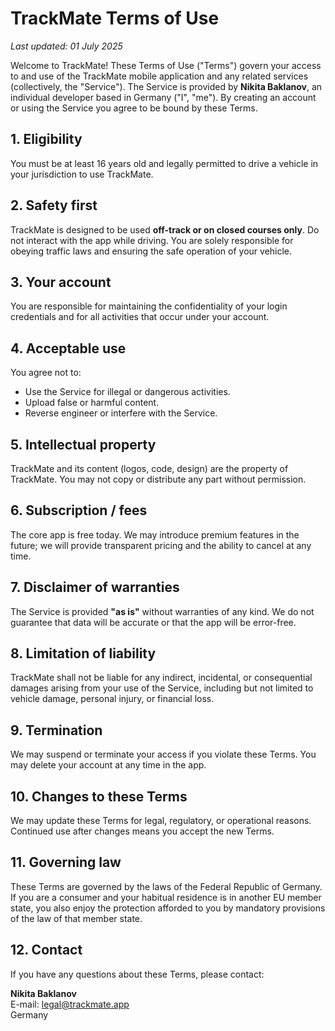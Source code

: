 # TrackMate Terms of Use

_Last updated: 01 July 2025_

Welcome to TrackMate! These Terms of Use ("Terms") govern your access to and use of the TrackMate mobile application and any related services (collectively, the "Service"). The Service is provided by **Nikita Baklanov**, an individual developer based in Germany ("I", "me"). By creating an account or using the Service you agree to be bound by these Terms.

## 1. Eligibility

You must be at least 16 years old and legally permitted to drive a vehicle in your jurisdiction to use TrackMate.

## 2. Safety first

TrackMate is designed to be used **off-track or on closed courses only**. Do not interact with the app while driving. You are solely responsible for obeying traffic laws and ensuring the safe operation of your vehicle.

## 3. Your account

You are responsible for maintaining the confidentiality of your login credentials and for all activities that occur under your account.

## 4. Acceptable use

You agree not to:

- Use the Service for illegal or dangerous activities.
- Upload false or harmful content.
- Reverse engineer or interfere with the Service.

## 5. Intellectual property

TrackMate and its content (logos, code, design) are the property of TrackMate. You may not copy or distribute any part without permission.

## 6. Subscription / fees

The core app is free today. We may introduce premium features in the future; we will provide transparent pricing and the ability to cancel at any time.

## 7. Disclaimer of warranties

The Service is provided **"as is"** without warranties of any kind. We do not guarantee that data will be accurate or that the app will be error-free.

## 8. Limitation of liability

TrackMate shall not be liable for any indirect, incidental, or consequential damages arising from your use of the Service, including but not limited to vehicle damage, personal injury, or financial loss.

## 9. Termination

We may suspend or terminate your access if you violate these Terms. You may delete your account at any time in the app.

## 10. Changes to these Terms

We may update these Terms for legal, regulatory, or operational reasons. Continued use after changes means you accept the new Terms.

## 11. Governing law

These Terms are governed by the laws of the Federal Republic of Germany. If you are a consumer and your habitual residence is in another EU member state, you also enjoy the protection afforded to you by mandatory provisions of the law of that member state.

## 12. Contact

If you have any questions about these Terms, please contact:

**Nikita Baklanov**  
E-mail: legal@trackmate.app  
Germany
